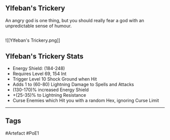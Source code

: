 ## Ylfeban's Trickery
An angry god is one thing,
but you should really fear a god
with an unpredictable sense of humour.
##
![[Ylfeban's Trickery.png]]
## Ylfeban's Trickery Stats
- Energy Shield: (184-248)
- Requires Level 69, 154 Int
- Trigger Level 10 Shock Ground when Hit
- Adds 1 to (60-80) Lightning Damage to Spells and Attacks
- (130-170)% increased Energy Shield
- +(25-35)% to Lightning Resistance
- Curse Enemies which Hit you with a random Hex, ignoring Curse Limit


---
## Tags
#Artefact
#PoE1